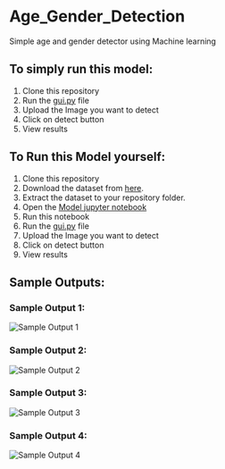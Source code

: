 # Age_Gender_Detection
Simple age and gender detector using Machine learning
## To simply run this model:
1. Clone this repository
2. Run the [gui.py](https://github.com/ashish620-boogle/Age-Gender_Detector/blob/main/gui.py) file
3. Upload the Image you want to detect
4. Click on detect button
5. View results

## To Run this Model yourself:
1. Clone this repository
2. Download the dataset from [here](https://www.kaggle.com/jangedoo/utkface-new). 
3. Extract the dataset to your repository folder.
4. Open the [Model jupyter notebook](https://github.com/ashish620-boogle/Age_Gender_Detection/blob/main/Model.ipynb)
5. Run this notebook
6. Run the [gui.py](https://github.com/ashish620-boogle/Age-Gender_Detector/blob/main/gui.py) file
7. Upload the Image you want to detect
8. Click on detect button
9. View results

## Sample Outputs:
### Sample Output 1:
![Sample Output 1](https://github.com/ashish620-boogle/Age-Gender_Detector/blob/main/Output_Image_1.PNG)
### Sample Output 2:
![Sample Output 2](https://github.com/ashish620-boogle/Age-Gender_Detector/blob/main/Output_Image_2.PNG)
### Sample Output 3:
![Sample Output 3](https://github.com/ashish620-boogle/Age-Gender_Detector/blob/main/Output_Image_3.PNG)
### Sample Output 4:
![Sample Output 4](https://github.com/ashish620-boogle/Age-Gender_Detector/blob/main/Output_Image_4.PNG)
